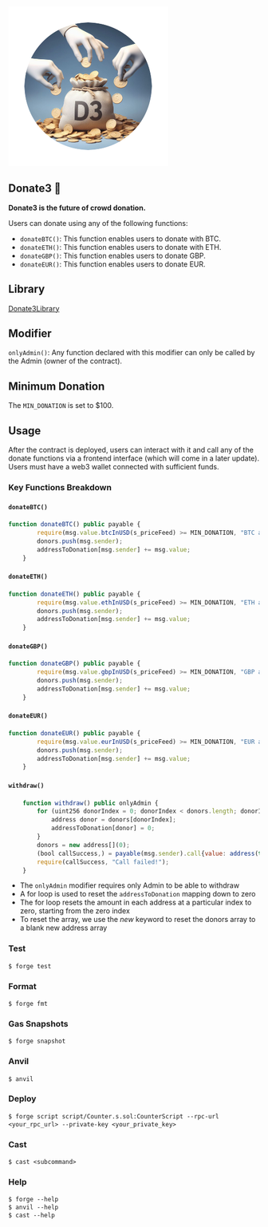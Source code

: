 ![](img/logo.png)

## Donate3 💸

**Donate3 is the future of crowd donation.**

Users can donate using any of the following functions:

-   `donateBTC()`: This function enables users to donate with BTC.
-   `donateETH()`: This function enables users to donate with ETH.
-   `donateGBP()`: This function enables users to donate GBP.
-   `donateEUR()`: This function enables users to donate EUR.

## Library

[Donate3Library](https://github.com/yeahChibyke/Donate3/blob/main/src/Donate3Library.sol)

## Modifier

`onlyAdmin()`: Any function declared with this modifier can only be called by the Admin (owner of the contract).

## Minimum Donation

The `MIN_DONATION` is set to $100.

## Usage

After the contract is deployed, users can interact with it and call any of the donate functions via a frontend interface (which will come in a later update). Users must have a web3 wallet connected with sufficient funds.  

### Key Functions Breakdown

#### `donateBTC()`

```javascript
function donateBTC() public payable {
        require(msg.value.btcInUSD(s_priceFeed) >= MIN_DONATION, "BTC amount is too low!");
        donors.push(msg.sender);
        addressToDonation[msg.sender] += msg.value;
    }
```

#### `donateETH()`

```javascript
function donateETH() public payable {
        require(msg.value.ethInUSD(s_priceFeed) >= MIN_DONATION, "ETH amount is too low!");
        donors.push(msg.sender);
        addressToDonation[msg.sender] += msg.value;
    } 
```

#### `donateGBP()`

```javascript
function donateGBP() public payable {
        require(msg.value.gbpInUSD(s_priceFeed) >= MIN_DONATION, "GBP amount is too low!");
        donors.push(msg.sender);
        addressToDonation[msg.sender] += msg.value;
    }
```

#### `donateEUR()`

```javascript
function donateEUR() public payable {
        require(msg.value.eurInUSD(s_priceFeed) >= MIN_DONATION, "EUR amount is too low!");
        donors.push(msg.sender);
        addressToDonation[msg.sender] += msg.value;
    }
```

#### `withdraw()`

```javascript
    function withdraw() public onlyAdmin {
        for (uint256 donorIndex = 0; donorIndex < donors.length; donorIndex++) {
            address donor = donors[donorIndex];
            addressToDonation[donor] = 0;
        }
        donors = new address[](0);
        (bool callSuccess,) = payable(msg.sender).call{value: address(this).balance}("");
        require(callSuccess, "Call failed!");
    }
```

* The `onlyAdmin` modifier requires only Admin to be able to withdraw
* A for loop is used to reset the `addressToDonation` mapping down to zero
* The for loop resets the amount in each address at a particular index to zero, starting from the zero index
* To reset the array, we use the *new* keyword to reset the donors array to a blank new address array

### Test

```shell
$ forge test
```

### Format

```shell
$ forge fmt
```

### Gas Snapshots

```shell
$ forge snapshot
```

### Anvil

```shell
$ anvil
```

### Deploy

```shell
$ forge script script/Counter.s.sol:CounterScript --rpc-url <your_rpc_url> --private-key <your_private_key>
```

### Cast

```shell
$ cast <subcommand>
```

### Help

```shell
$ forge --help
$ anvil --help
$ cast --help
```
